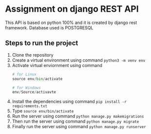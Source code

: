 # Assignment on django REST API



This API is based on python 100% and it is created by django rest framework.
Database used is POSTGRESQL

## Steps to run the project

1. Clone the repository
2. Create a virtual environment using command `python3 -m venv env`
3. Activate virtual enviornment using command
    ```python
    # for Linux
    source env/bin/activate

    # for Windows
    env/Source/activavte
    ```
4. Install the dependencies using command `pip install -r requirements.txt`
5. Type `source env/bin/activate`
6. Run the server using command `python manage.py makemigrations`
7. Then run the server using command `python manage.py migrate`
8. Finally run the server using command `python manage.py runserver`